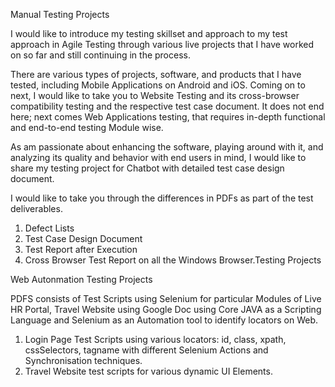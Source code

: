 Manual Testing Projects

I would like to introduce my testing skillset and approach to my test approach in Agile Testing through various live projects that I have worked on so far and still continuing in the process.

There are various types of projects, software, and products that I have tested, including Mobile Applications on Android and iOS. Coming on to next, I would like to take you to Website Testing and its cross-browser compatibility testing and the respective test case document. It does not end here; next comes Web Applications testing, that requires in-depth functional and end-to-end testing Module wise.

As am passionate about enhancing the software, playing around with it, and analyzing its quality and behavior with end users in mind, I would like to share my testing project for Chatbot with detailed test case design document.

I would like to take you through the differences in PDFs as part of the test deliverables.

1. Defect Lists
2. Test Case Design Document
3. Test Report after Execution
4. Cross Browser Test Report on all the Windows Browser.Testing Projects

Web Autonmation Testing Projects

PDFS consists of Test Scripts using Selenium for particular Modules of Live HR Portal, Travel Website using Google Doc using Core JAVA as a Scripting Language and Selenium as an Automation tool to identify 
locators on Web.

1. Login Page Test Scripts using various locators: id, class, xpath, cssSelectors, tagname with different Selenium Actions and Synchronisation techniques.
2. Travel Website test scripts for various dynamic UI Elements.
